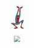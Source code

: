 <p align="center"><img width=12.5% src="https://github.com/whensbrunch/spidey-dance/blob/master/media/Logo.png"></p>
<p align="center"><img width=60% src="https://github.com/whensbrunch/spidey-dance/blob/master/media/Dont-Make-Me-Dance"></p>

